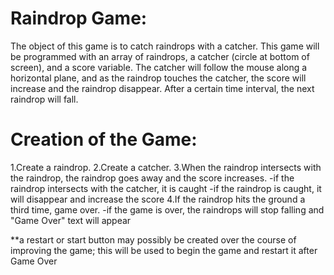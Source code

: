 Raindrop Game:
==============
The object of this game is to catch raindrops with a catcher. This game will be programmed with an array of raindrops, a catcher (circle at bottom of screen), and a score variable. The catcher will follow the mouse along a horizontal plane, and as the raindrop touches the catcher, the score will increase and the raindrop disappear. After a certain time interval, the next raindrop will fall.

Creation of the Game:
=====================

1.Create a raindrop.
2.Create a catcher.
3.When the raindrop intersects with the raindrop, the raindrop goes away and the score increases.
	-if the raindrop intersects with the catcher, it is caught
	-if the raindrop is caught, it will disappear and increase the score
4.If the raindrop hits the ground a third time, game over.
	-if the game is over, the raindrops will stop falling and "Game Over" text will appear
	
	
**a restart or start button may possibly be created over the course of improving the game; this will be used to begin the game and restart it after Game Over
